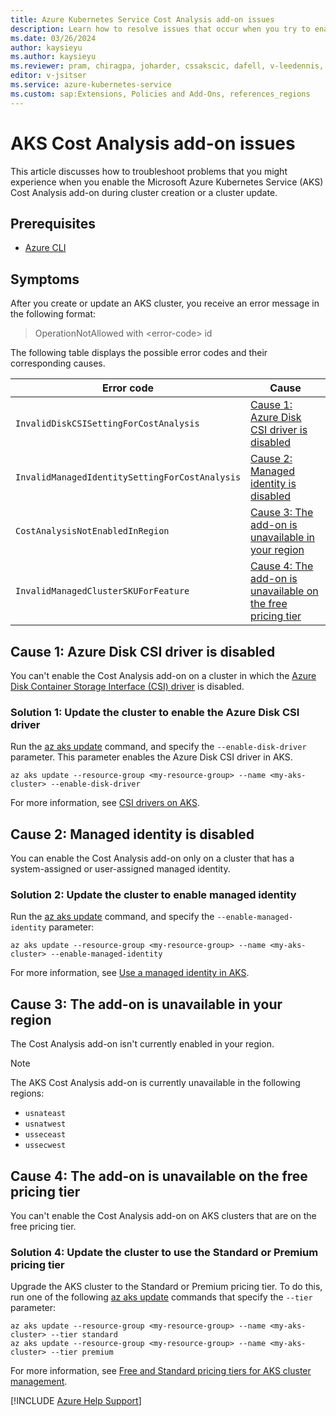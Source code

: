 ```yaml
---
title: Azure Kubernetes Service Cost Analysis add-on issues
description: Learn how to resolve issues that occur when you try to enable the Azure Kubernetes Service (AKS) Cost Analysis add-on.
ms.date: 03/26/2024
author: kaysieyu
ms.author: kaysieyu
ms.reviewer: pram, chiragpa, joharder, cssakscic, dafell, v-leedennis, v-weizhu
editor: v-jsitser
ms.service: azure-kubernetes-service
ms.custom: sap:Extensions, Policies and Add-Ons, references_regions
---
```


# AKS Cost Analysis add-on issues

This article discusses how to troubleshoot problems that you might experience when you enable the Microsoft Azure Kubernetes Service (AKS) Cost Analysis add-on during cluster creation or a cluster update.

## Prerequisites

- [Azure CLI](/cli/azure/install-azure-cli)

## Symptoms

After you create or update an AKS cluster, you receive an error message in the following format:

> OperationNotAllowed with \<error-code> id

The following table displays the possible error codes and their corresponding causes.

| Error code | Cause |
|--|--|
| `InvalidDiskCSISettingForCostAnalysis` | [Cause 1: Azure Disk CSI driver is disabled](#cause-1-azure-disk-csi-driver-is-disabled) |
| `InvalidManagedIdentitySettingForCostAnalysis` | [Cause 2: Managed identity is disabled](#cause-2-managed-identity-is-disabled) |
| `CostAnalysisNotEnabledInRegion` | [Cause 3: The add-on is unavailable in your region](#cause-3-the-add-on-is-unavailable-in-your-region) |
| `InvalidManagedClusterSKUForFeature` | [Cause 4: The add-on is unavailable on the free pricing tier](#cause-4-the-add-on-is-unavailable-on-the-free-pricing-tier) |

## Cause 1: Azure Disk CSI driver is disabled

You can't enable the Cost Analysis add-on on a cluster in which the [Azure Disk Container Storage Interface (CSI) driver](/azure/aks/azure-disk-csi) is disabled.

### Solution 1: Update the cluster to enable the Azure Disk CSI driver

Run the [az aks update][aks-update] command, and specify the `--enable-disk-driver` parameter. This parameter enables the Azure Disk CSI driver in AKS.

```azurecli
az aks update --resource-group <my-resource-group> --name <my-aks-cluster> --enable-disk-driver
```

For more information, see [CSI drivers on AKS](/azure/aks/csi-storage-drivers).

## Cause 2: Managed identity is disabled

You can enable the Cost Analysis add-on only on a cluster that has a system-assigned or user-assigned managed identity.

### Solution 2: Update the cluster to enable managed identity

Run the [az aks update][aks-update] command, and specify the `--enable-managed-identity` parameter:

```azurecli
az aks update --resource-group <my-resource-group> --name <my-aks-cluster> --enable-managed-identity
```

For more information, see [Use a managed identity in AKS](/azure/aks/use-managed-identity).

## Cause 3: The add-on is unavailable in your region

The Cost Analysis add-on isn't currently enabled in your region.

> [!NOTE]  
> The AKS Cost Analysis add-on is currently unavailable in the following regions:
>
> - `usnateast`
> - `usnatwest`
> - `usseceast`
> - `ussecwest`


## Cause 4: The add-on is unavailable on the free pricing tier

You can't enable the Cost Analysis add-on on AKS clusters that are on the free pricing tier.

### Solution 4: Update the cluster to use the Standard or Premium pricing tier

Upgrade the AKS cluster to the Standard or Premium pricing tier. To do this, run one of the following [az aks update][aks-update] commands that specify the `--tier` parameter:

```azurecli
az aks update --resource-group <my-resource-group> --name <my-aks-cluster> --tier standard
az aks update --resource-group <my-resource-group> --name <my-aks-cluster> --tier premium
```

For more information, see [Free and Standard pricing tiers for AKS cluster management](/azure/aks/free-standard-pricing-tiers).

[!INCLUDE [Azure Help Support](../../includes/azure-help-support.md)]

[aks-update]: /cli/azure/aks#az-aks-update
